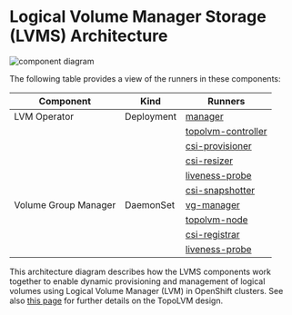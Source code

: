 # Logical Volume Manager Storage (LVMS) Architecture

![component diagram](https://www.plantuml.com/plantuml/png/XP8nJyCm48Lt_ugdii3G0GH2oe3Q9eY5WjIACg0ELdAq5OvjsMSaXFZlk4c46apAUkzzB_SkddYMZaEjX9NbczmGHlUh-HAvgQtHfDcFy2c0bpZ5eoKdsRXrDyXLy4mEf_cYE5lZP5eKvxEBlRWoAjI4EsU2nLpg6Fn3jLehzSdKy60gMhBau7zRlqHlusJXtWe-ShFBwVNjLVC9izcLKg5r76WnizyJu_7DG1baACWgy-7_PDBhP7YMN6vfq9_U9JAv8yda8SJ06f5E6Xs2KbUe6xE7wcplhUr8P7A-h9Dz1sFJ24qyRtSQrXWrd9XMJCzod3t-AZ8ysMhVLuX_lOF_Pq6lYahsiH31DuoOaAv2hRu1)

The following table provides a view of the runners in these components:

| Component            | Kind       | Runners                                                                                             |
|----------------------|------------|-----------------------------------------------------------------------------------------------------|
| LVM Operator         | Deployment | [manager](lvm-operator-manager.md)                                                                  |
|                      |            | [topolvm-controller](https://github.com/topolvm/topolvm/blob/main/docs/topolvm-controller.md)       |
|                      |            | [csi-provisioner](https://github.com/kubernetes-csi/external-provisioner/blob/master/doc/design.md) |
|                      |            | [csi-resizer](https://github.com/kubernetes-csi/external-resizer#csi-resizer)                       |
|                      |            | [liveness-probe](https://github.com/kubernetes-csi/livenessprobe#liveness-probe)                    |
|                      |            | [csi-snapshotter](https://github.com/kubernetes-csi/external-snapshotter#csi-snapshotter)           |
| Volume Group Manager | DaemonSet  | [vg-manager](vg-manager.md)                                                                         |
|                      |            | [topolvm-node](https://github.com/topolvm/topolvm/blob/main/docs/topolvm-node.md)                   |
|                      |            | [csi-registrar](https://github.com/kubernetes-csi/node-driver-registrar#node-driver-registrar)      |
|                      |            | [liveness-probe](https://github.com/kubernetes-csi/livenessprobe#liveness-probe)                    |

This architecture diagram describes how the LVMS components work together to enable dynamic provisioning and management of logical volumes using Logical Volume Manager (LVM) in OpenShift clusters. See also [this page](https://github.com/topolvm/topolvm/blob/main/docs/design.md) for further details on the TopoLVM design.
